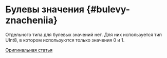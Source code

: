 # Булевы значения {#bulevy-znacheniia}

Отдельного типа для булевых значений нет. Для них используется тип UInt8, в котором используются только значения 0 и 1.

[Оригинальная статья](https://clickhouse.tech/docs/ru/data_types/boolean/) <!--hide-->
